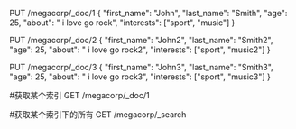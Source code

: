 PUT /megacorp/_doc/1
{
"first_name": "John",
"last_name": "Smith",
"age": 25,
"about": " i love go rock",
"interests": ["sport", "music"]
}

PUT /megacorp/_doc/2
{
"first_name": "John2",
"last_name": "Smith2",
"age": 25,
"about": " i love go rock2",
"interests": ["sport", "music2"]
}

PUT /megacorp/_doc/3
{
"first_name": "John3",
"last_name": "Smith3",
"age": 25,
"about": " i love go rock3",
"interests": ["sport", "music3"]
}

#获取某个索引
GET /megacorp/_doc/1

#获取某个索引下的所有
GET /megacorp/_search


